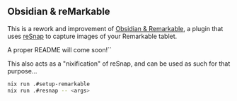 ## Obsidian & reMarkable

This is a rework and improvement of [Obsidian & Remarkable](https://github.com/cobalamin/obsidian-remarkable), a plugin that uses [reSnap](https://github.com/cloudsftp/reSnap) to capture images of your Remarkable tablet.

A proper README will come soon!``

This also acts as a "nixification" of reSnap, and can be used as such for that purpose...

```bash
nix run .#setup-remarkable
nix run .#resnap -- <args>
```
